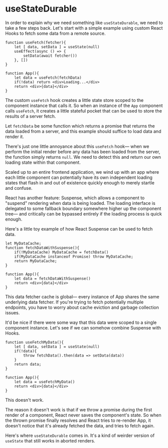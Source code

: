 # useStateDurable

In order to explain why we need something like `useStateDurable`, we need to take a few steps back. Let's start with a simple example using custom React Hooks to fetch some data from a remote source. 

    function useFetch(fetcher){
        let [ data, setData ] = useState(null)
        useEffect(async () => {
            setData(await fetcher())
        }, [])
    }

    function App(){
        let data = useFetch(fetchData)
        if(!data) return <div>Loading...</div>
        return <div>{data}</div>
    }

The custom `useFetch` hook creates a little state store scoped to the component instance that calls it. So when an instance of the `App` component calls `useFetch`, it creates a little stateful pocket that can be used to store the results of a server fetch. 


Let `fetchData` be some function which returns a promise that returns the data loaded from a server, and this example should suffice to load data and render it. 

There's just one little annoyance about this `useFetch` hook— when we perform the initial render before any data has been loaded from the server, the function simply returns `null`. We need to detect this and return our own loading state  within that component. 

Scaled up to an entire frontend application, we wind up with an app where each little component can potentially have its own independent loading states that flash in and out of existence quickly enough to merely startle and confuse. 

React has another feature: Suspense, which allows a component to "suspend" rendering when data is being loaded. The loading interface is delegated to some fallback boundary somewhere higher up the component tree— and critically can be bypassed entirely if the loading process is quick enough. 

Here's a little toy example of how React Suspense can be used to fetch data. 

    let MyDataCache;
    function fetchDataWithSuspense(){
        if(!MyDataCache) MyDataCache = fetchData()
        if(MyDataCache instanceof Promise) throw MyDataCache;
        return MyDataCache;
    }
    
    function App(){
        let data = fetchDataWithSuspense()
        return <div>{data}</div>
    }

This data fetcher cache is global— every instance of App shares the same underlying data fetcher. If you're trying to fetch potentially multiple endpoints, you have to worry about cache eviction and garbage collection issues. 

It'd be nice if there were some way that this data were scoped to a single component instance. Let's see if we can somehow combine Suspense with Hooks.

    function useFetchMyData(){
        let [ data, setData ] = useState(null)
        if(!data){
            throw fetchData().then(data => setData(data))
        }
        return data;
    }

    function App(){
        let data = useFetchMyData()
        return <div>{data}</div>
    }


This doesn't work. 

The reason it doesn't work is that if we throw a promise during the first render of a component, React never saves the component's state. So when the thrown promise finally resolves and React tries to re-render App, it doesn't notice that it's already fetched the data, and tries to fetch again. 

 
Here's where `useStateDurable` comes in. It's a kind of weirder version of `useState` that still works in aborted renders. 






